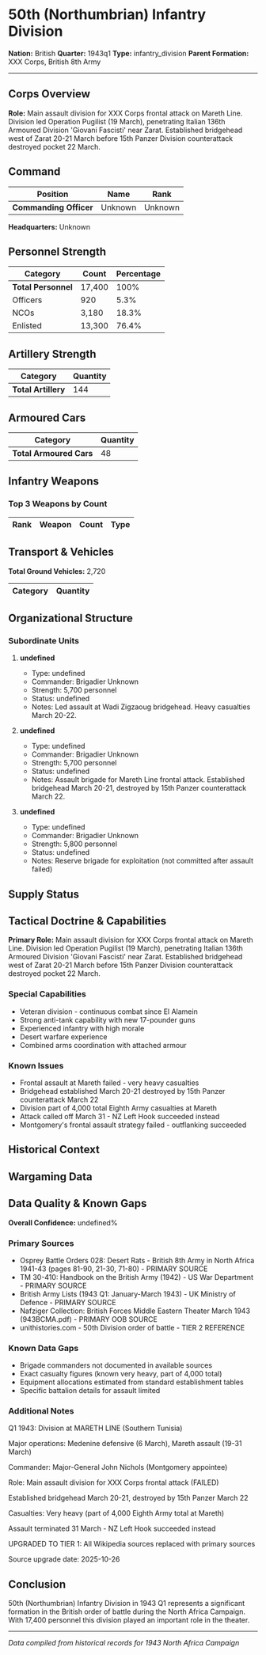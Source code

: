 # 50th (Northumbrian) Infantry Division

**Nation:** British
**Quarter:** 1943q1
**Type:** infantry_division
**Parent Formation:** XXX Corps, British 8th Army

---

## Corps Overview

**Role:** Main assault division for XXX Corps frontal attack on Mareth Line. Division led Operation Pugilist (19 March), penetrating Italian 136th Armoured Division 'Giovani Fascisti' near Zarat. Established bridgehead west of Zarat 20-21 March before 15th Panzer Division counterattack destroyed pocket 22 March.

## Command

| Position | Name | Rank |
|----------|------|------|
| **Commanding Officer** | Unknown | Unknown |

**Headquarters:** Unknown

## Personnel Strength

| Category | Count | Percentage |
|----------|-------|------------|
| **Total Personnel** | 17,400 | 100% |
| Officers | 920 | 5.3% |
| NCOs | 3,180 | 18.3% |
| Enlisted | 13,300 | 76.4% |

## Artillery Strength

| Category | Quantity |
|----------|----------|
| **Total Artillery** | 144 |

## Armoured Cars

| Category | Quantity |
|----------|----------|
| **Total Armoured Cars** | 48 |

## Infantry Weapons

### Top 3 Weapons by Count

| Rank | Weapon | Count | Type |
|------|--------|-------|------|

## Transport & Vehicles

**Total Ground Vehicles:** 2,720

| Category | Quantity |
|----------|----------|

## Organizational Structure

### Subordinate Units

1. **undefined**
   - Type: undefined
   - Commander: Brigadier Unknown
   - Strength: 5,700 personnel
   - Status: undefined
   - Notes: Led assault at Wadi Zigzaoug bridgehead. Heavy casualties March 20-22.

2. **undefined**
   - Type: undefined
   - Commander: Brigadier Unknown
   - Strength: 5,700 personnel
   - Status: undefined
   - Notes: Assault brigade for Mareth Line frontal attack. Established bridgehead March 20-21, destroyed by 15th Panzer counterattack March 22.

3. **undefined**
   - Type: undefined
   - Commander: Brigadier Unknown
   - Strength: 5,800 personnel
   - Status: undefined
   - Notes: Reserve brigade for exploitation (not committed after assault failed)

## Supply Status

## Tactical Doctrine & Capabilities

**Primary Role:** Main assault division for XXX Corps frontal attack on Mareth Line. Division led Operation Pugilist (19 March), penetrating Italian 136th Armoured Division 'Giovani Fascisti' near Zarat. Established bridgehead west of Zarat 20-21 March before 15th Panzer Division counterattack destroyed pocket 22 March.

### Special Capabilities

- Veteran division - continuous combat since El Alamein
- Strong anti-tank capability with new 17-pounder guns
- Experienced infantry with high morale
- Desert warfare experience
- Combined arms coordination with attached armour

### Known Issues

- Frontal assault at Mareth failed - very heavy casualties
- Bridgehead established March 20-21 destroyed by 15th Panzer counterattack March 22
- Division part of 4,000 total Eighth Army casualties at Mareth
- Attack called off March 31 - NZ Left Hook succeeded instead
- Montgomery's frontal assault strategy failed - outflanking succeeded

## Historical Context

## Wargaming Data

## Data Quality & Known Gaps

**Overall Confidence:** undefined%

### Primary Sources

- Osprey Battle Orders 028: Desert Rats - British 8th Army in North Africa 1941-43 (pages 81-90, 21-30, 71-80) - PRIMARY SOURCE
- TM 30-410: Handbook on the British Army (1942) - US War Department - PRIMARY SOURCE
- British Army Lists (1943 Q1: January-March 1943) - UK Ministry of Defence - PRIMARY SOURCE
- Nafziger Collection: British Forces Middle Eastern Theater March 1943 (943BCMA.pdf) - PRIMARY OOB SOURCE
- unithistories.com - 50th Division order of battle - TIER 2 REFERENCE

### Known Data Gaps

- Brigade commanders not documented in available sources
- Exact casualty figures (known very heavy, part of 4,000 total)
- Equipment allocations estimated from standard establishment tables
- Specific battalion details for assault limited

### Additional Notes

Q1 1943: Division at MARETH LINE (Southern Tunisia)

Major operations: Medenine defensive (6 March), Mareth assault (19-31 March)

Commander: Major-General John Nichols (Montgomery appointee)

Role: Main assault division for XXX Corps frontal attack (FAILED)

Established bridgehead March 20-21, destroyed by 15th Panzer March 22

Casualties: Very heavy (part of 4,000 Eighth Army total at Mareth)

Assault terminated 31 March - NZ Left Hook succeeded instead

UPGRADED TO TIER 1: All Wikipedia sources replaced with primary sources

Source upgrade date: 2025-10-26

## Conclusion

50th (Northumbrian) Infantry Division in 1943 Q1 represents a significant formation in the British order of battle during the North Africa Campaign. With 17,400 personnel this division played an important role in the theater. 

---

*Data compiled from historical records for 1943 North Africa Campaign*

